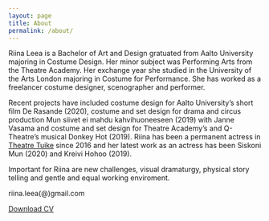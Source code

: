 ```yaml
---
layout: page
title: About
permalink: /about/
---
```


Riina Leea is a Bachelor of Art and Design gratuated from Aalto University majoring in Costume Design. Her minor subject was Performing Arts from the Theatre Academy. Her exchange year she studied in the University of the Arts London majoring in Costume for Performance. She has worked as a freelancer costume designer, scenographer and performer.

Recent projects have included costume design for Aalto University’s short film De Rasande (2020), costume and set design for drama and circus production Mun siivet ei mahdu kahvihuoneeseen (2019) with Janne Vasama and costume and set design for Theatre Academy’s and Q-Theatre’s musical Donkey Hot (2019). Riina has been a permanent actress in [Theatre Tuike](http://www.teatterituike.fi/portfolio/items/riina-nieminen/) since 2016 and her latest work as an actress has been Siskoni Mun (2020) and Kreivi Hohoo (2019).

Important for Riina are new challenges, visual dramaturgy, physical story telling and gentle and equal working enviroment.

riina.leea(@)gmail.com

[Download CV](2020cvnieminen.pdf)



